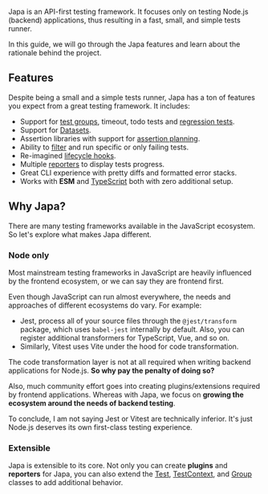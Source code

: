 Japa is an API-first testing framework. It focuses only on testing Node.js (backend) applications, thus resulting in a fast, small, and simple tests runner.

In this guide, we will go through the Japa features and learn about the rationale behind the project.

## Features
Despite being a small and a simple tests runner, Japa has a ton of features you expect from a great testing framework. It includes:

- Support for [test groups](https://japa.dev/grouping-tests), timeout, todo tests and [regression tests](https://japa.dev/underlying-test-class#fails).
- Support for [Datasets](https://japa.dev/datasets).
- Assertion libraries with support for [assertion planning](https://japa.dev/assertion-planning).
- Ability to [filter](https://japa.dev/filtering-tests) and run specific or only failing tests.
- Re-imagined [lifecycle hooks](https://japa.dev/lifecycle-hooks).
- Multiple [reporters](https://japa.dev/plugins/spec-reporter) to display tests progress.
- Great CLI experience with pretty diffs and formatted error stacks.
- Works with **ESM** and [TypeScript](https://japa.dev/usage-with-typescript) both with zero additional setup.

## Why Japa?
There are many testing frameworks available in the JavaScript ecosystem. So let's explore what makes Japa different.

### Node only
Most mainstream testing frameworks in JavaScript are heavily influenced by the frontend ecosystem, or we can say they are frontend first.

Even though JavaScript can run almost everywhere, the needs and approaches of different ecosystems do vary. For example:

- Jest, process all of your source files through the `@jest/transform` package, which uses `babel-jest` internally by default. Also, you can register additional transformers for TypeScript, Vue, and so on.
- Similarly, Vitest uses Vite under the hood for code transformation.

The code transformation layer is not at all required when writing backend applications for Node.js. **So why pay the penalty of doing so?**

Also, much community effort goes into creating plugins/extensions required by frontend applications. Whereas with Japa, we focus on **growing the ecosystem around the needs of backend testing**.

To conclude, I am not saying Jest or Vitest are technically inferior. It's just Node.js deserves its own first-class testing experience.

### Extensible
Japa is extensible to its core. Not only you can create **plugins** and **reporters** for Japa, you can also extend the [Test](https://japa.dev/underlying-test-class#extending-test-class), [TestContext](https://japa.dev/test-context#adding-custom-properties-to-the-context), and [Group](https://japa.dev/grouping-tests) classes to add additional behavior.
